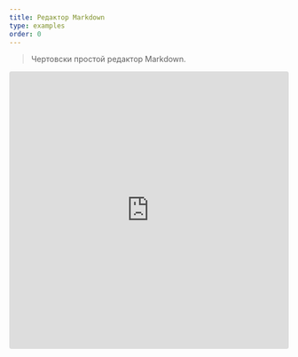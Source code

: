 ```yaml
---
title: Редактор Markdown
type: examples
order: 0
---
```


> Чертовски простой редактор Markdown.

<iframe src="https://codesandbox.io/embed/github/vuejs/vuejs.org/tree/master/src/v2/examples/vue-20-markdown-editor?codemirror=1&hidedevtools=1&hidenavigation=1&theme=light" style="width:100%; height:500px; border:0; border-radius: 4px; overflow:hidden;" title="vue-20-template-compilation" allow="geolocation; microphone; camera; midi; vr; accelerometer; gyroscope; payment; ambient-light-sensor; encrypted-media; usb" sandbox="allow-modals allow-forms allow-popups allow-scripts allow-same-origin"></iframe>
